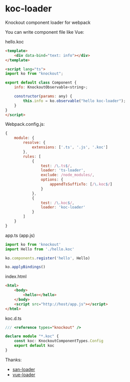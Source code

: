 # koc-loader

Knockout component loader for webpack

You can write component file like Vue:

hello.koc

```html
<template>
    <div data-bind="text: info"></div>
</template>

<script lang="ts">
import ko from "knockout";

export default class Component {
    info: KnockoutObservable<string>;

    constructor(params: any) {
        this.info = ko.observable("hello koc-loader");
    }
}
</script>
```

Webpack.config.js:

```js
{
    module: {
        resolve: {
            extensions: ['.ts', '.js', '.koc']
        },
        rules: [
            {
                test: /\.ts$/,
                loader: 'ts-loader',
                exclude: /node_modules/,
                options: {
                    appendTsSuffixTo: [/\.koc$/]
                }
            },
            {
                test: /\.koc$/,
                loader: 'koc-loader'
            }
        ]
    }
}
```

app.ts (app.js)

```ts
import ko from 'knockout'
import Hello from './hello.koc'

ko.components.register('hello', Hello)

ko.applyBindings()
```

index.html

```html
<html>
    <body>
        <hello></hello>
    </body>
    <script src="http://host/app.js"></script>
</html>
```

koc.d.ts

```ts
/// <reference types="knockout" />

declare module "*.koc" {
    const koc: KnockoutComponentTypes.Config
    export default koc
}
```

Thanks:
* [san-loader](https://github.com/ecomfe/san-loader)
* [vue-loader](https://github.com/vuejs/vue-loader)